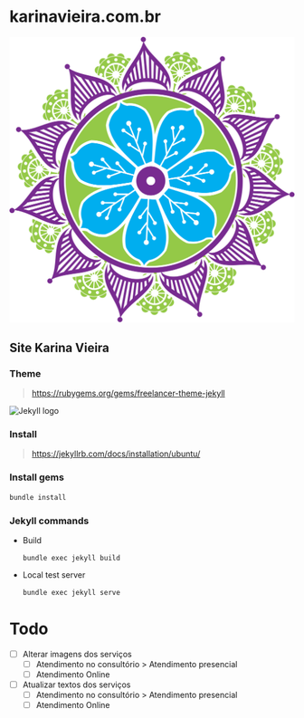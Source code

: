 # karinavieira.com.br

![Mandala](img/mandala.png)

## Site Karina Vieira

### Theme

> https://rubygems.org/gems/freelancer-theme-jekyll

![Jekyll logo](https://jekyllrb.com/img/logo-2x.png)

### Install

> https://jekyllrb.com/docs/installation/ubuntu/

### Install gems

```sh
bundle install
```

### Jekyll commands

- Build

    ```
    bundle exec jekyll build
    ```

- Local test server

    ```sh
    bundle exec jekyll serve
    ```

# Todo

- [ ] Alterar imagens dos serviços
    - [ ] Atendimento no consultório > Atendimento presencial
    - [ ] Atendimento Online
- [ ] Atualizar textos dos serviços
    - [ ] Atendimento no consultório > Atendimento presencial
    - [ ] Atendimento Online